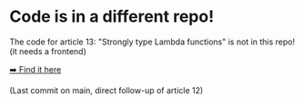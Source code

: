# Code is in a different repo!

The code for article 13: "Strongly type Lambda functions" is not in this repo! (it needs a frontend)

[➡️ Find it here](https://github.com/PChol22/learn-serverless-backendxfrontend)

(Last commit on main, direct follow-up of article 12)